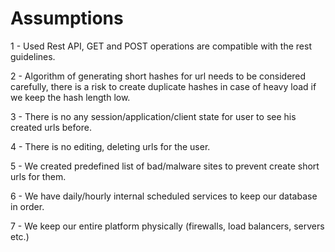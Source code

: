 # Assumptions

1 - Used Rest API, GET and POST operations are compatible with the rest guidelines.

2 - Algorithm of generating short hashes for url needs to be considered carefully, there is a risk to create duplicate hashes in case of heavy load if we keep the hash length low.

3 - There is no any session/application/client state for user to see his created urls before.

4 - There is no editing, deleting urls for the user.

5 - We created predefined list of bad/malware sites to prevent create short urls for them.

6 - We have daily/hourly internal scheduled services to keep our database in order.

7 - We keep our entire platform physically (firewalls, load balancers, servers etc.)